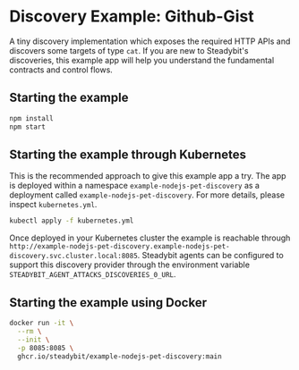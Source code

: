 # Discovery Example: Github-Gist

A tiny discovery implementation which exposes the required HTTP APIs and discovers some targets of type `cat`. If you are new to Steadybit's discoveries, this
example app will help you understand the fundamental contracts and control flows.

## Starting the example

```sh
npm install
npm start
```

## Starting the example through Kubernetes

This is the recommended approach to give this example app a try. The app is deployed within a namespace `example-nodejs-pet-discovery` as a deployment
called `example-nodejs-pet-discovery`. For more details, please inspect `kubernetes.yml`.

```sh
kubectl apply -f kubernetes.yml
```

Once deployed in your Kubernetes cluster the example is reachable
through `http://example-nodejs-pet-discovery.example-nodejs-pet-discovery.svc.cluster.local:8085`. Steadybit agents can be configured to support this
discovery provider through the environment variable `STEADYBIT_AGENT_ATTACKS_DISCOVERIES_0_URL`.

## Starting the example using Docker

```sh
docker run -it \
  --rm \
  --init \
  -p 8085:8085 \
  ghcr.io/steadybit/example-nodejs-pet-discovery:main
```
